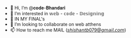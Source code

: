 - 👋 Hi, I’m @𝐜𝐨𝐝𝐞-𝐁𝐡𝐚𝐧𝐝𝐚𝐫𝐢
- 👀 I’m interested in 𝕨𝕖𝕓 - 𝕔𝕠𝕕𝕖 - 𝔻𝕖𝕤𝕚𝕘𝕟𝕚𝕟𝕘
- 🌱 IN MY FINAL's
- 💞️ I’m looking to collaborate on web atthens
- 📫 How to reach me  MAIL (𝘴𝘩𝘪𝘴𝘩𝘢𝘯𝘵𝘣079@𝘨𝘮𝘢𝘪𝘭.𝘤𝘰𝘮)

<!---
code-Bhandari/code-Bhandari is a ✨ special ✨ repository because its `README.md` (this file) appears on your GitHub profile.
You can click the Preview link to take a look at your changes.
--->
